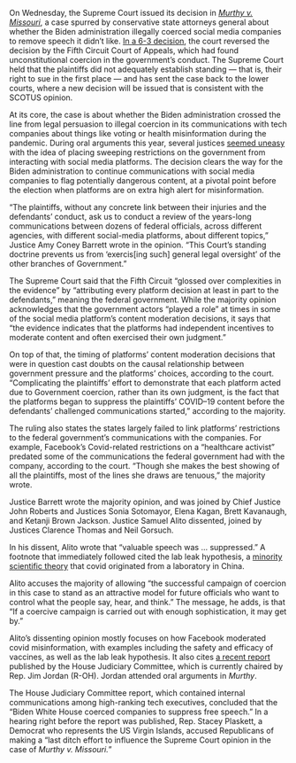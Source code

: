 On Wednesday, the Supreme Court issued its decision in [*Murthy v. Missouri*](/2024/3/15/24101298/supreme-court-murthy-missouri-speech-social-media), a case spurred by conservative state attorneys general about whether the Biden administration illegally coerced social media companies to remove speech it didn’t like. [In a 6-3 decision](https://www.supremecourt.gov/opinions/23pdf/23-411_3dq3.pdf), the court reversed the decision by the Fifth Circuit Court of Appeals, which had found unconstitutional coercion in the government’s conduct. The Supreme Court held that the plaintiffs did not adequately establish standing — that is, their right to sue in the first place — and has sent the case back to the lower courts, where a new decision will be issued that is consistent with the SCOTUS opinion.

At its core, the case is about whether the Biden administration crossed the line from legal persuasion to illegal coercion in its communications with tech companies about things like voting or health misinformation during the pandemic. During oral arguments this year, several justices [seemed uneasy](/2024/3/18/24104892/justices-limiting-government-social-media-communication-murthy-v-missouri) with the idea of placing sweeping restrictions on the government from interacting with social media platforms. The decision clears the way for the Biden administration to continue communications with social media companies to flag potentially dangerous content, at a pivotal point before the election when platforms are on extra high alert for misinformation.

“The plaintiffs, without any concrete link between their injuries and the defendants’ conduct, ask us to conduct a review of the years-long communications between dozens of federal officials, across different agencies, with different social-media platforms, about different topics,” Justice Amy Coney Barrett wrote in the opinion. “This Court’s standing doctrine prevents us from ‘exercis\[ing such\] general legal oversight’ of the other branches of Government.”

The Supreme Court said that the Fifth Circuit “glossed over complexities in the evidence” by “attributing every platform decision at least in part to the defendants,” meaning the federal government. While the majority opinion acknowledges that the government actors “played a role” at times in some of the social media platform’s content moderation decisions, it says that “the evidence indicates that the platforms had independent incentives to moderate content and often exercised their own judgment.”

On top of that, the timing of platforms’ content moderation decisions that were in question cast doubts on the causal relationship between government pressure and the platforms’ choices, according to the court. “Complicating the plaintiffs’ effort to demonstrate that each platform acted due to Government coercion, rather than its own judgment, is the fact that the platforms began to suppress the plaintiffs’ COVID–19 content before the defendants’ challenged communications started,” according to the majority.

The ruling also states the states largely failed to link platforms’ restrictions to the federal government’s communications with the companies. For example, Facebook’s Covid-related restrictions on a “healthcare activist” predated some of the communications the federal government had with the company, according to the court. “Though she makes the best showing of all the plaintiffs, most of the lines she draws are tenuous,” the majority wrote.

Justice Barrett wrote the majority opinion, and was joined by Chief Justice John Roberts and Justices Sonia Sotomayor, Elena Kagan, Brett Kavanaugh, and Ketanji Brown Jackson. Justice Samuel Alito dissented, joined by Justices Clarence Thomas and Neil Gorsuch.

In his dissent, Alito wrote that “valuable speech was ... suppressed.” A footnote that immediately followed cited the lab leak hypothesis, a [minority scientific theory](https://www.science.org/content/article/virologists-and-epidemiologists-back-natural-origin-covid-19-survey-suggests) that covid originated from a laboratory in China.

Alito accuses the majority of allowing “the successful campaign of coercion in this case to stand as an attractive model for future officials who want to control what the people say, hear, and think.” The message, he adds, is that “If a coercive campaign is carried out with enough sophistication, it may get by.”

Alito’s dissenting opinion mostly focuses on how Facebook moderated covid misinformation, with examples including the safety and efficacy of vaccines, as well as the lab leak hypothesis. It also cites [a recent report](/24146357/republicans-internal-emails-texts-tech-executives-meta-facebook-white-house) published by the House Judiciary Committee, which is currently chaired by Rep. Jim Jordan (R-OH). Jordan attended oral arguments in *Murthy*.

The House Judiciary Committee report, which contained internal communications among high-ranking tech executives, concluded that the “Biden White House coerced companies to suppress free speech.” In a hearing right before the report was published, Rep. Stacey Plaskett, a Democrat who represents the US Virgin Islands, accused Republicans of making a “last ditch effort to influence the Supreme Court opinion in the case of *Murthy v. Missouri.*”
